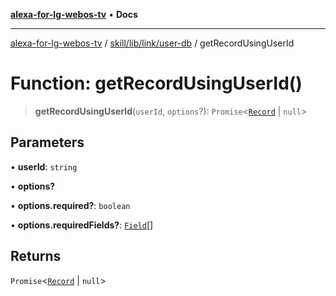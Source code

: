 [**alexa-for-lg-webos-tv**](../../../../../README.md) • **Docs**

***

[alexa-for-lg-webos-tv](../../../../../modules.md) / [skill/lib/link/user-db](../README.md) / getRecordUsingUserId

# Function: getRecordUsingUserId()

> **getRecordUsingUserId**(`userId`, `options`?): `Promise`\<[`Record`](../type-aliases/Record.md) \| `null`\>

## Parameters

• **userId**: `string`

• **options?**

• **options.required?**: `boolean`

• **options.requiredFields?**: [`Field`](../type-aliases/Field.md)[]

## Returns

`Promise`\<[`Record`](../type-aliases/Record.md) \| `null`\>
